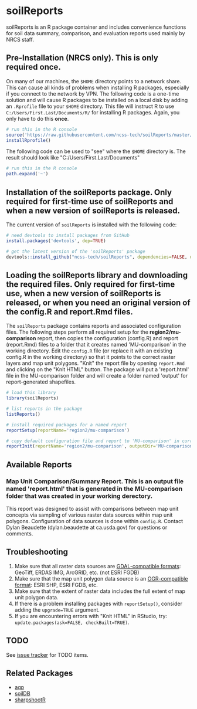 
# soilReports

soilReports is an R package container and includes convenience functions for soil data summary, comparison, and evaluation reports used mainly by NRCS staff.

## Pre-Installation (NRCS only). This is only required once.

On many of our machines, the `$HOME` directory points to a network share. This can cause all kinds of problems when installing R packages, especially if you connect to the network by VPN. The following code is a one-time solution and will cause R packages to be installed on a local disk by adding an `.Rprofile` file to your `$HOME` directory. This file will instruct R to use `C:/Users/First.Last/Documents/R/` for installing R packages. Again, you only have to do this **once**.

```r
# run this in the R console
source('https://raw.githubusercontent.com/ncss-tech/soilReports/master/R/installRprofile.R')
installRprofile()
```

The following code can be used to "see" where the `$HOME` directory is. The result should look like "C:/Users/First.Last/Documents"
```r
# run this in the R console
path.expand('~')
```

## Installation of the soilReports package.  Only required for first-time use of soilReports and when a new version of soilReports is released.

The current version of `soilReports` is installed with the following code:
```r
# need devtools to install packages from GitHub
install.packages('devtools', dep=TRUE)

# get the latest version of the 'soilReports' package
devtools::install_github("ncss-tech/soilReports", dependencies=FALSE, upgrade_dependencies=FALSE)
```

## Loading the soilReports library and downloading the required files.  Only required for first-time use, when a new version of soilReports is released, or when you need an original version of the config.R and report.Rmd files. 

The `soilReports` package contains reports and associated configuration files. The following steps perform all required setup for the **region2/mu-comparison** report, then copies the configuration (config.R) and report (report.Rmd) files to a folder that it creates named 'MU-comparison' in the working directory. Edit the `config.R` file (or replace it with an existing config.R in the working directory) so that it points to the correct raster layers and map unit polygons. "Knit" the report file by opening `report.Rmd` and clicking on the "Knit HTML" button. The package will put a 'report.html' file in the MU-comparison folder and will create a folder named 'output' for report-generated shapefiles.

```r
# load this library
library(soilReports)

# list reports in the package
listReports()

# install required packages for a named report
reportSetup(reportName='region2/mu-comparison')

# copy default configuration file and report to 'MU-comparison' in current working directory
reportInit(reportName='region2/mu-comparison', outputDir='MU-comparison')
```

## Available Reports

### Map Unit Comparison/Summary Report. This is an output file named 'report.html' that is generated in the MU-comparison folder that was created in your working derectory.

This report was designed to assist with comparisons between map unit concepts via sampling of various raster data sources within map unit polygons. Configuration of data sources is done within `config.R`. Contact Dylan Beaudette (dylan.beaudette at ca.usda.gov) for questions or comments.


## Troubleshooting
 1. Make sure that all raster data sources are [GDAL-compatible formats](http://www.gdal.org/formats_list.html): GeoTiff, ERDAS IMG, ArcGRID, etc. (not ESRI FGDB)
 2. Make sure that the map unit polygon data source is an [OGR-compatible format](http://www.gdal.org/ogr_formats.html): ESRI SHP, ESRI FGDB, etc.
 3. Make sure that the extent of raster data includes the full extent of map unit polygon data.
 4. If there is a problem installing packages with `reportSetup()`, consider adding the `upgrade=TRUE` argument.
 5. If you are encountering errors with "Knit HTML" in RStudio, try: `update.packages(ask=FALSE, checkBuilt=TRUE)`.

## TODO
See [issue tracker](https://github.com/ncss-tech/soilReports/issues) for TODO items.

  

## Related Packages
 * [aqp](https://github.com/ncss-tech/aqp)
 * [soilDB](https://github.com/ncss-tech/soilDB)
 * [sharpshootR](https://github.com/ncss-tech/sharpshootR)
 
